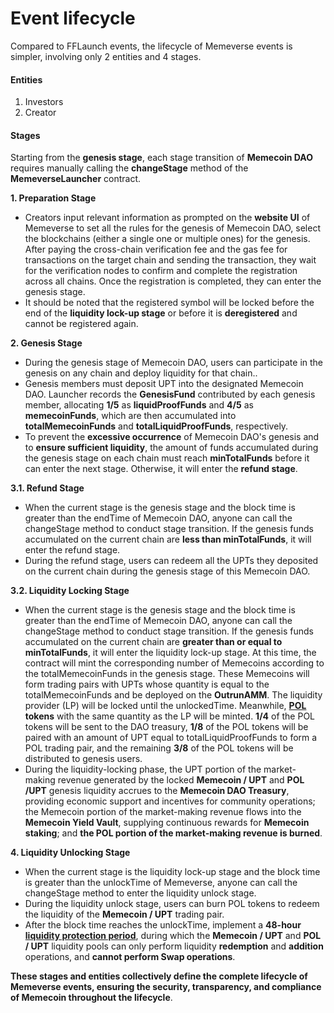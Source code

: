 # Event lifecycle

Compared to FFLaunch events, the lifecycle of Memeverse events is simpler, involving only 2 entities and 4 stages.

#### Entities

1. Investors
2. Creator

#### Stages

Starting from the **genesis stage**, each stage transition of **Memecoin DAO** requires manually calling the **changeStage** method of the **MemeverseLauncher** contract.

**1. Preparation Stage**

* Creators input relevant information as prompted on the **website UI** of Memeverse to set all the rules for the genesis of Memecoin DAO, select the blockchains (either a single one or multiple ones) for the genesis. After paying the cross-chain verification fee and the gas fee for transactions on the target chain and sending the transaction, they wait for the verification nodes to confirm and complete the registration across all chains. Once the registration is completed, they can enter the genesis stage.
* It should be noted that the registered symbol will be locked before the end of the **liquidity lock-up stage** or before it is **deregistered** and cannot be registered again.

**2. Genesis Stage**

* During the genesis stage of Memecoin DAO, users can participate in the genesis on any chain and deploy liquidity for that chain..
* Genesis members must deposit UPT into the designated Memecoin DAO. Launcher records the **GenesisFund** contributed by each genesis member, allocating **1/5** as **liquidProofFunds** and **4/5** as **memecoinFunds**, which are then accumulated into **totalMemecoinFunds** and **totalLiquidProofFunds**, respectively.
* To prevent the **excessive occurrence** of Memecoin DAO's genesis and to **ensure sufficient liquidity**, the amount of funds accumulated during the genesis stage on each chain must reach **minTotalFunds** before it can enter the next stage. Otherwise, it will enter the **refund stage**.

**3.1. Refund Stage**

* When the current stage is the genesis stage and the block time is greater than the endTime of Memecoin DAO, anyone can call the changeStage method to conduct stage transition. If the genesis funds accumulated on the current chain are **less than minTotalFunds**, it will enter the refund stage.&#x20;
* During the refund stage, users can redeem all the UPTs they deposited on the current chain during the genesis stage of this Memecoin DAO.

**3.2. Liquidity Locking Stage**

* When the current stage is the genesis stage and the block time is greater than the endTime of Memecoin DAO, anyone can call the changeStage method to conduct stage transition. If the genesis funds accumulated on the current chain are **greater than or equal to minTotalFunds**, it will enter the liquidity lock-up stage. At this time, the contract will mint the corresponding number of Memecoins according to the totalMemecoinFunds in the genesis stage. These Memecoins will form trading pairs with UPTs whose quantity is equal to the totalMemecoinFunds and be deployed on the **OutrunAMM**. The liquidity provider (LP) will be locked until the unlockedTime. Meanwhile, [**POL**](../fflaunch/proof-of-liquidity-token/) **tokens** with the same quantity as the LP will be minted. **1/4** of the POL tokens will be sent to the DAO treasury, **1/8** of the POL tokens will be paired with an amount of UPT equal to totalLiquidProofFunds to form a POL trading pair, and the remaining **3/8** of the POL tokens will be distributed to genesis users.
* During the liquidity-locking phase, the UPT portion of the market-making revenue generated by the locked **Memecoin / UPT** and **POL /UPT** genesis liquidity accrues to the **Memecoin DAO Treasury**, providing economic support and incentives for community operations; the Memecoin portion of the market-making revenue flows into the **Memecoin Yield Vault**, supplying continuous rewards for **Memecoin staking**; and **the POL portion of the market-making revenue is burned**.

**4. Liquidity Unlocking Stage**

* When the current stage is the liquidity lock-up stage and the block time is greater than the unlockTime of Memeverse, anyone can call the changeStage method to enter the liquidity unlock stage.
* During the liquidity unlock stage, users can burn POL tokens to redeem the liquidity of the **Memecoin / UPT** trading pair.
* After the block time reaches the unlockTime, implement a **48-hour** [**liquidity protection period**](../fflaunch/proof-of-liquidity-token/#liquidity-protection-period), during which the **Memecoin / UPT** and **POL / UPT** liquidity pools can only perform liquidity **redemption** and **addition** operations, and **cannot perform Swap operations**.

**These stages and entities collectively define the complete lifecycle of Memeverse events, ensuring the security, transparency, and compliance of Memecoin throughout the lifecycle**.
